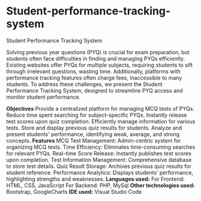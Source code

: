 # Student-performance-tracking-system

Student Performance Tracking System

Solving previous year questions (PYQ) is crucial for exam preparation, but students often face difficulties in finding and managing PYQs efficiently. Existing websites offer PYQs for multiple subjects, requiring students to sift through irrelevant questions, wasting time. Additionally, platforms with performance tracking features often charge fees, inaccessible to many students. To address these challenges, we present the Student Performance Tracking System, designed to streamline PYQ access and monitor student performance.

**Objectives**
Provide a centralized platform for managing MCQ tests of PYQs.
Reduce time spent searching for subject-specific PYQs.
Instantly release test scores upon quiz completion.
Efficiently manage information for various tests.
Store and display previous quiz results for students.
Analyze and present students' performance, identifying weak, average, and strong concepts.
**Features**
MCQ Test Management:  Admin-centric system for organizing MCQ tests.
Time Efficiency: Eliminates time-consuming searches for relevant PYQs.
Real-time Score Release: Instantly publishes test scores upon completion.
Test Information Management: Comprehensive database to store test details.
Quiz Result Storage: Archives previous quiz results for student reference.
Performance Analytics: Displays students' performance, highlighting strengths and weaknesses.
**Languages used:**
For Frontend: HTML, CSS, JavaScript
For Backend: PHP, MySql
**Other technologies used:** Bootstrap, GoogleCharts
**IDE used:** Visual Studio Code



